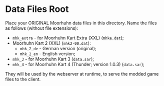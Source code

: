 # Data Files Root

Place your ORIGINAL Moorhuhn data files in this directory. Name the files as follows (without file extensions):

- `mhk_extra` - for Moorhuhn Kart Extra (XXL) (`mhke.dat`);
- Moorhuhn Kart 2 (XXL) (`mhk2-00.dat`):
  - `mhk_2_de` - German version (original);
  - `mhk_2_en` - English version;
- `mhk_3` - for Moorhuhn Kart 3 (`data.sar`);
- `mhk_4` - for Moorhuhn Kart 4 (Thunder; version 1.0.3) (`data.sar`);

They will be used by the webserver at runtime, to serve the modded game files to the client.
